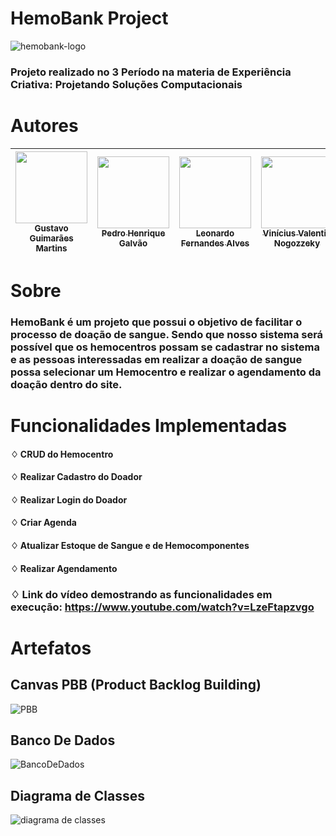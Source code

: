 # HemoBank Project
 
 ![hemobank-logo](https://user-images.githubusercontent.com/90704921/192766499-dc055d47-2509-41cd-8680-1b0522a65d7e.png)

### Projeto realizado no 3 Período na materia de Experiência Criativa: Projetando Soluções Computacionais

# Autores

| [<img src="https://avatars.githubusercontent.com/u/37356058?v=4" width=115><br><sub>Gustavo Guimarães Martins</sub>](https://github.com/GustavoGuimaraes32) |  [<img src="https://avatars.githubusercontent.com/u/30351153?v=4" width=115><br><sub>Pedro Henrique Galvão</sub>](https://github.com/pedrohenriquegalvao) |  [<img src="https://avatars.githubusercontent.com/u/8989346?v=4" width=115><br><sub>Leonardo Fernandes Alves</sub>](https://github.com/alvessleo) |  [<img src="https://avatars.githubusercontent.com/u/8989346?v=4" width=115><br><sub>Vinícius Valentin Nogozzeky</sub>](https://github.com/ViniciusNogozzeky)
| :---: | :---: | :---: | :---: |

# Sobre

### HemoBank é um projeto que possui o objetivo de facilitar o processo de doação de sangue. Sendo que nosso sistema será possível que os hemocentros possam se cadastrar no sistema e as pessoas interessadas em realizar a doação de sangue possa selecionar um Hemocentro e realizar o agendamento da doação dentro do site.

# Funcionalidades Implementadas

#### ♢ CRUD do Hemocentro
#### ♢ Realizar Cadastro do Doador
#### ♢ Realizar Login do Doador
#### ♢ Criar Agenda
#### ♢ Atualizar Estoque de Sangue e de Hemocomponentes
#### ♢ Realizar Agendamento

###  ♢ Link do vídeo demostrando as funcionalidades em execução: https://www.youtube.com/watch?v=LzeFtapzvgo

# Artefatos

## Canvas PBB (Product Backlog Building)

![PBB](https://user-images.githubusercontent.com/90704921/192768993-71fdacd5-457c-4230-9264-9a99c20ada23.png)

## Banco De Dados

![BancoDeDados](https://user-images.githubusercontent.com/90704921/192768689-7937bb5a-6ff4-4e24-a911-b42f6b4613a9.png)

## Diagrama de Classes

![diagrama de classes](https://user-images.githubusercontent.com/90704921/192769211-25730243-8293-471a-b555-dee968904497.png)
